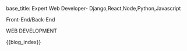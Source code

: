 base_title: Expert Web Developer- Django,React,Node,Python,Javascript
<div class="container">
    <div class='row main px-n3'>
        <div class="left-side col-12 col-md-6">
            <div class="card introduction">
                <div class="intro-background-image mx-auto rounded rounded-circle mt-4 px-n2">
                </div>
                <div class="announcing mx-auto">
                    <p class="">Front-End/Back-End</p>
                    <p class="">WEB DEVELOPMENT</p>
                </div>
            </div>
        </div>
        <div class="right-side col-12 col-md-6">
            <div class="row blog text-center">
                <div class="col-12">
                    {{blog_index}}
                </div>
            </div>
        </div>
    </div>
</div>